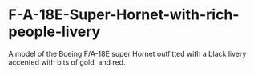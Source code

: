 # F-A-18E-Super-Hornet-with-rich-people-livery
A model of the Boeing F/A-18E super Hornet outfitted with a black livery accented with bits of gold, and red.

